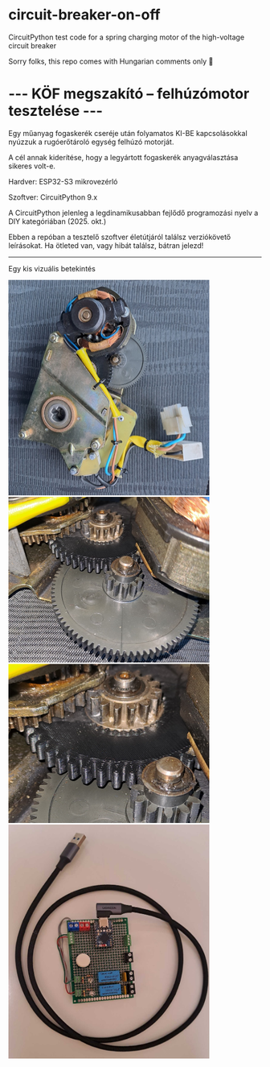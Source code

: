 # circuit-breaker-on-off
CircuitPython test code for a spring charging motor of the high-voltage circuit breaker

Sorry folks, this repo comes with Hungarian comments only 🙂

# --- KÖF megszakító – felhúzómotor tesztelése ---

Egy műanyag fogaskerék cseréje után folyamatos KI-BE kapcsolásokkal nyúzzuk a rugóerőtároló egység felhúzó motorját.

A cél annak kiderítése, hogy a legyártott fogaskerék anyagválasztása sikeres volt-e.

Hardver: ESP32-S3 mikrovezérló

Szoftver: CircuitPython 9.x

A CircuitPython jelenleg a legdinamikusabban fejlődő programozási nyelv a DIY kategóriában (2025. okt.)

Ebben a repóban a tesztelő szoftver életútjáról találsz verziókövető leírásokat.
Ha ötleted van, vagy hibát találsz, bátran jelezd!

---
Egy kis vizuális betekintés

<img src="images/rugofelhuzo_motorblokk.jpg" alt="Motorblokk" width="400">

<img src="images/fogaskerek_egyuttes.jpg" alt="Fogaskerekek" width="400">

<img src="images/nyomtatott_fogaskerek_kozeli.jpg" alt="Új kerék" width="400">

<img src="images/test_aramkor.jpg" alt="0v9 áramkör" width="400">
